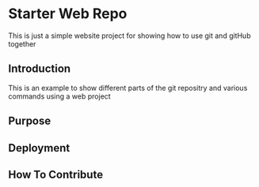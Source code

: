 # Starter Web Repo
This is just a simple website project for showing how to use git and
gitHub together
## Introduction
This is an example to show different parts of the git repositry and various
commands using a web project
## Purpose

## Deployment


## How To Contribute
